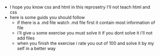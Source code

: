 - I hope you know css and html in this reprosetry I'll not teach html and css
- here is some guids you should follow
    - if there is a .md file watch .md file first it contain most information of file
    - i'll give u some exercise you must solve it if you dont solve it i'll not add files
    - when you finish the exercise i rate you out of 100 and solve it by my self in a better way
